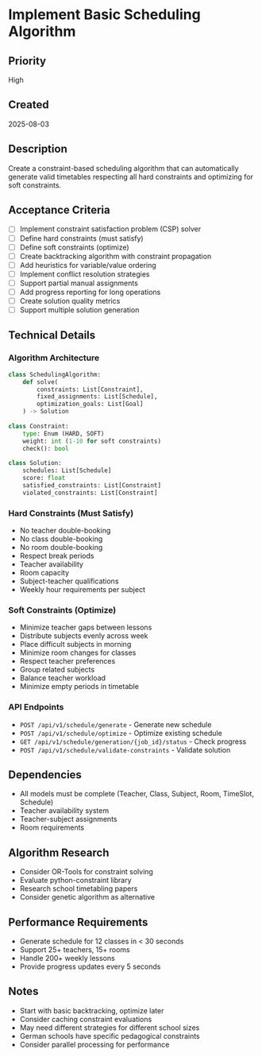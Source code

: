 # Implement Basic Scheduling Algorithm

## Priority
High

## Created
2025-08-03

## Description
Create a constraint-based scheduling algorithm that can automatically generate valid timetables respecting all hard constraints and optimizing for soft constraints.

## Acceptance Criteria
- [ ] Implement constraint satisfaction problem (CSP) solver
- [ ] Define hard constraints (must satisfy)
- [ ] Define soft constraints (optimize)
- [ ] Create backtracking algorithm with constraint propagation
- [ ] Add heuristics for variable/value ordering
- [ ] Implement conflict resolution strategies
- [ ] Support partial manual assignments
- [ ] Add progress reporting for long operations
- [ ] Create solution quality metrics
- [ ] Support multiple solution generation

## Technical Details
### Algorithm Architecture
```python
class SchedulingAlgorithm:
    def solve(
        constraints: List[Constraint],
        fixed_assignments: List[Schedule],
        optimization_goals: List[Goal]
    ) -> Solution
    
class Constraint:
    type: Enum (HARD, SOFT)
    weight: int (1-10 for soft constraints)
    check(): bool
    
class Solution:
    schedules: List[Schedule]
    score: float
    satisfied_constraints: List[Constraint]
    violated_constraints: List[Constraint]
```

### Hard Constraints (Must Satisfy)
- No teacher double-booking
- No class double-booking  
- No room double-booking
- Respect break periods
- Teacher availability
- Room capacity
- Subject-teacher qualifications
- Weekly hour requirements per subject

### Soft Constraints (Optimize)
- Minimize teacher gaps between lessons
- Distribute subjects evenly across week
- Place difficult subjects in morning
- Minimize room changes for classes
- Respect teacher preferences
- Group related subjects
- Balance teacher workload
- Minimize empty periods in timetable

### API Endpoints
- `POST /api/v1/schedule/generate` - Generate new schedule
- `POST /api/v1/schedule/optimize` - Optimize existing schedule
- `GET /api/v1/schedule/generation/{job_id}/status` - Check progress
- `POST /api/v1/schedule/validate-constraints` - Validate solution

## Dependencies
- All models must be complete (Teacher, Class, Subject, Room, TimeSlot, Schedule)
- Teacher availability system
- Teacher-subject assignments
- Room requirements

## Algorithm Research
- Consider OR-Tools for constraint solving
- Evaluate python-constraint library
- Research school timetabling papers
- Consider genetic algorithm as alternative

## Performance Requirements
- Generate schedule for 12 classes in < 30 seconds
- Support 25+ teachers, 15+ rooms
- Handle 200+ weekly lessons
- Provide progress updates every 5 seconds

## Notes
- Start with basic backtracking, optimize later
- Consider caching constraint evaluations
- May need different strategies for different school sizes
- German schools have specific pedagogical constraints
- Consider parallel processing for performance
